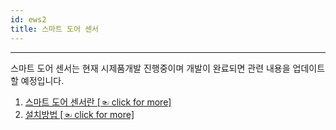 ```yaml
---
id: ews2
title: 스마트 도어 센서
---
```


---

스마트 도어 센서는 현재 시제품개발 진행중이며 개발이 완료되면 관련 내용을 업데이트 할 예정입니다.

1. [스마트 도어 센서란 [☜ click for more]](./ews2/guide)
2. [설치방법 [☜ click for more]](./ews2/spec)

